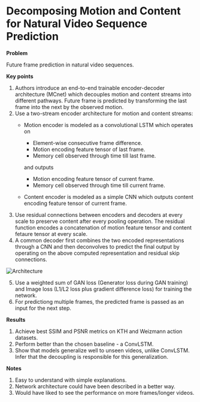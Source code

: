 # Decomposing Motion and Content for Natural Video Sequence Prediction

**Problem**

Future frame prediction in natural video sequences.

**Key points**

1. Authors introduce an end-to-end trainable encoder-decoder architecture (MCnet) which decouples motion and content streams into different pathways. Future frame is predicted by transforming the last frame into the next by the observed motion.
2. Use a two-stream encoder architecture for motion and content streams:
    * Motion encoder is modeled as a convolutional LSTM which operates on
        * Element-wise consecutive frame difference.
        * Motion encoding feature tensor of last frame.
        * Memory cell observed through time till last frame.
    
       and outputs
        * Motion encoding feature tensor of current frame.
        * Memory cell observed through time till current frame.
    * Content encoder is modeled as a simple CNN which outputs content encoding feature tensor of current frame.
3. Use residual connections between encoders and decoders at every scale to preserve content after every pooling operation. The residual function encodes a concatenation of motion feature tensor and content fetaure tensor at every scale.
4. A common decoder first combines the two encoded representations through a CNN and then deconvolves to predict the final output by operating on the above computed representation and residual skip connections.

![Architecture](https://sites.google.com/a/umich.edu/rubenevillegas/_/rsrc/1478353328880/iclr2017/Screen%20Shot%202016-11-05%20at%209.39.05%20AM.png)

5. Use a weighted sum of GAN loss (Generator loss during GAN training) and Image loss (L1/L2 loss plus gradient difference loss) for training the network.
6. For predictiong multiple frames, the predicted frame is passed as an input for the next step.  

**Results**

1. Achieve best SSIM and PSNR metrics on KTH and Weizmann action datasets.
2. Perform better than the chosen baseline - a ConvLSTM.
3. Show that models generalize well to unseen videos, unlike ConvLSTM. Infer that the decoupling is responsible for this generalization. 

**Notes**

1. Easy to understand with simple explanations.
2. Network architecture could have been described in a better way.
3. Would have liked to see the performance on more frames/longer videos.